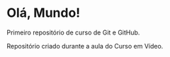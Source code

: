 # Olá, Mundo!
 Primeiro repositório de curso de Git e GitHub.

Repositório criado durante a aula do Curso em Vídeo.